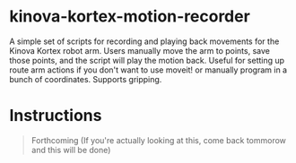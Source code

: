 # kinova-kortex-motion-recorder
A simple set of scripts for recording and playing back movements for the Kinova Kortex robot arm. Users manually move the arm to points, save those points, and the script will play the motion back. Useful for setting up route arm actions if you don't want to use moveit! or manually program in a bunch of coordinates. Supports gripping. 

# Instructions
>Forthcoming (If you're actually looking at this, come back tommorow and this will be done)
